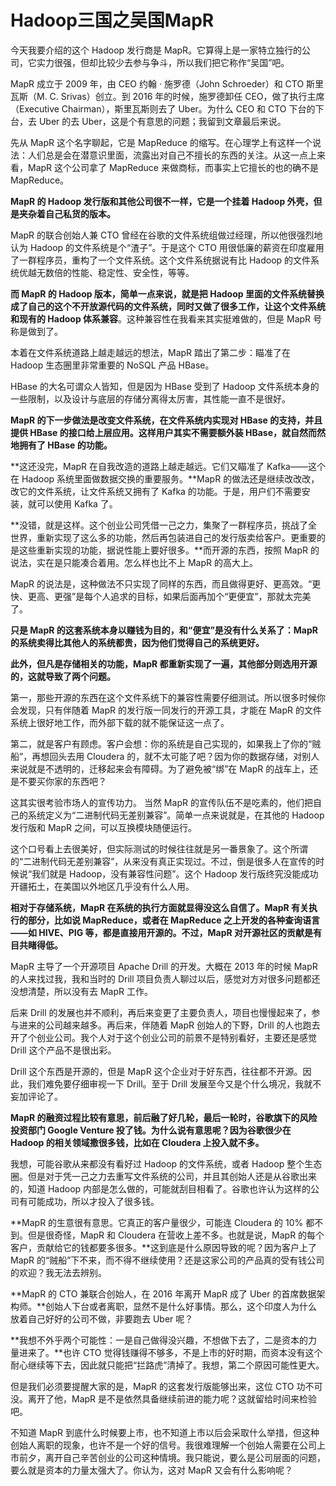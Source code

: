 

# Hadoop三国之吴国MapR

今天我要介绍的这个 Hadoop 发行商是 MapR。它算得上是一家特立独行的公司，它实力很强，但却比较少去参与争斗，所以我们把它称作“吴国”吧。

MapR 成立于 2009 年，由 CEO 约翰 · 施罗德（John Schroeder）和 CTO 斯里瓦斯（M. C. Srivas）创立。到 2016 年的时候，施罗德卸任 CEO，做了执行主席（Executive Chairman），斯里瓦斯则去了 Uber。为什么 CEO 和 CTO 下台的下台，去 Uber 的去 Uber，这是个有意思的问题；我留到文章最后来说。

先从 MapR 这个名字聊起，它是 MapReduce 的缩写。在心理学上有这样一个说法：人们总是会在潜意识里面，流露出对自己不擅长的东西的关注。从这一点上来看，MapR 这个公司拿了 MapReduce 来做商标，而事实上它擅长的也的确不是 MapReduce。

**MapR 的 Hadoop 发行版和其他公司很不一样，它是一个挂着 Hadoop 外壳，但是夹杂着自己私货的版本。**

MapR 的联合创始人兼 CTO 曾经在谷歌的文件系统组做过经理，所以他很强烈地认为 Hadoop 的文件系统是个“渣子”。于是这个 CTO 用很低廉的薪资在印度雇用了一群程序员，重构了一个文件系统。这个文件系统据说有比 Hadoop 的文件系统优越无数倍的性能、稳定性、安全性，等等。

**而 MapR 的 Hadoop 版本，简单一点来说，就是把 Hadoop 里面的文件系统替换成了自己的这个不开放源代码的文件系统，同时又做了很多工作，让这个文件系统和现有的 Hadoop 体系兼容**。这种兼容性在我看来其实挺难做的，但是 MapR 号称是做到了。

本着在文件系统道路上越走越远的想法，MapR 踏出了第二步：瞄准了在 Hadoop 生态圈里非常重要的 NoSQL 产品 HBase。

HBase 的大名可谓众人皆知，但是因为 HBase 受到了 Hadoop 文件系统本身的一些限制，以及设计与底层的存储分离得太厉害，其性能一直不是很好。

**MapR 的下一步做法是改变文件系统，在文件系统内实现对 HBase 的支持，并且提供 HBase 的接口给上层应用。这样用户其实不需要额外装 HBase，就自然而然地拥有了 HBase 的功能。**

**这还没完，MapR 在自我改造的道路上越走越远。它们又瞄准了 Kafka——这个在 Hadoop 系统里面做数据交换的重要服务。**MapR 的做法还是继续改改改，改它的文件系统，让文件系统又拥有了 Kafka 的功能。于是，用户们不需要安装，就可以使用 Kafka 了。

**没错，就是这样。这个创业公司凭借一己之力，集聚了一群程序员，挑战了全世界，重新实现了这么多的功能，然后再包装进自己的发行版卖给客户。更重要的是这些重新实现的功能，据说性能上要好很多。**而开源的东西，按照 MapR 的说法，实在是只能凑合着用。怎么样也比不上 MapR 的高大上。

MapR 的说法是，这种做法不只实现了同样的东西，而且做得更好、更高效。“更快、更高、更强”是每个人追求的目标，如果后面再加个“更便宜”，那就太完美了。

**只是 MapR 的这套系统本身以赚钱为目的，和“便宜”是没有什么关系了：MapR 的系统卖得比其他人的系统都贵，因为他们觉得自己的系统更好。**

**此外，但凡是存储相关的功能，MapR 都重新实现了一遍，其他部分则选用开源的，这就导致了两个问题。**

第一，那些开源的东西在这个文件系统下的兼容性需要仔细测试。所以很多时候你会发现，只有伴随着 MapR 的发行版一同发行的开源工具，才能在 MapR 的文件系统上很好地工作，而外部下载的就不能保证这一点了。

第二，就是客户有顾虑。客户会想：你的系统是自己实现的，如果我上了你的“贼船”，再想回头去用 Cloudera 的，就不太可能了吧？因为你的数据存储，对别人来说就是不透明的，迁移起来会有障碍。为了避免被“绑”在 MapR 的战车上，还是不要买你家的东西吧？

这其实很考验市场人的宣传功力。 当然 MapR 的宣传队伍不是吃素的，他们把自己的系统定义为“二进制代码无差别兼容”。简单一点来说就是，在其他的 Hadoop 发行版和 MapR 之间，可以互换模块随便运行。

这个口号看上去很美好，但实际测试的时候往往就是另一番景象了。这个所谓的“二进制代码无差别兼容”，从来没有真正实现过。不过，倒是很多人在宣传的时候说“我们就是 Hadoop，没有兼容性问题”。这个 Hadoop 发行版终究没能成功开疆拓土，在美国以外地区几乎没有什么人用。

**相对于存储系统，MapR 在系统的执行方面就显得没这么自信了。MapR 有关执行的部分，比如说 MapReduce，或者在 MapReduce 之上开发的各种查询语言——如 HIVE、PIG 等，都是直接用开源的。不过，MapR 对开源社区的贡献是有目共睹得低。**

MapR 主导了一个开源项目 Apache Drill 的开发。大概在 2013 年的时候 MapR 的人来找过我，我和当时的 Drill 项目负责人聊过以后，感觉对方对很多问题都还没想清楚，所以没有去 MapR 工作。

后来 Drill 的发展也并不顺利，再后来变更了主要负责人，项目也慢慢起来了，参与进来的公司越来越多。再后来，伴随着 MapR 创始人的下野，Drill 的人也跑去开了个创业公司。我个人对于这个创业公司的前景不是特别看好，主要还是感觉 Drill 这个产品不是很出彩。

Drill 这个东西是开源的，但是 MapR 这个企业对于好东西，往往都不开源。因此，我们难免要仔细审视一下 Drill。至于 Drill 发展至今又是个什么境况，我就不妄加评论了。

**MapR 的融资过程比较有意思，前后融了好几轮，最后一轮时，谷歌旗下的风险投资部门 Google Venture 投了钱。为什么说有意思呢？因为谷歌很少在 Hadoop 的相关领域撒很多钱，比如在 Cloudera 上投入就不多。**

我想，可能谷歌从来都没有看好过 Hadoop 的文件系统，或者 Hadoop 整个生态圈。但是对于凭一己之力去重写文件系统的公司，并且其创始人还是从谷歌出来的，知道 Hadoop 内部是怎么做的，可能就刮目相看了。谷歌也许认为这样的公司有可能成功，所以才投入了很多钱。

**MapR 的生意很有意思。它真正的客户量很少，可能连 Cloudera 的 10% 都不到。但是很奇怪，MapR 和 Cloudera 在营收上差不多。也就是说，MapR 的每个客户，贡献给它的钱都要多很多。**这到底是什么原因导致的呢？因为客户上了 MapR 的“贼船”下不来，而不得不继续使用？还是这家公司的产品真的受有钱公司的欢迎？我无法去辨别。

**MapR 的 CTO 兼联合创始人，在 2016 年离开 MapR 成了 Uber 的首席数据架构师。**创始人下台或者离职，显然不是什么好事情。那么，这个印度人为什么放着自己好好的公司不做，非要跑去 Uber 呢？

**我想不外乎两个可能性：一是自己做得没兴趣，不想做下去了，二是资本的力量进来了。**也许 CTO 觉得钱赚得不够多，不是上市的好时期，而资本没有这个耐心继续等下去，因此就只能把“拦路虎”清掉了。我想，第二个原因可能性更大。

但是我们必须要提醒大家的是，MapR 的这套发行版能够出来，这位 CTO 功不可没。离开了他，MapR 是不是依然具备继续前进的能力呢？这就留给时间来检验吧。

不知道 MapR 到底什么时候要上市，也不知道上市以后会采取什么举措，但这种创始人离职的现象，也许不是一个好的信号。我很难理解一个创始人需要在公司上市前夕，离开自己辛苦创业的公司这种情境。我只能说，要么是公司层面的问题，要么就是资本的力量太强大了。你认为，这对 MapR 又会有什么影响呢？













































